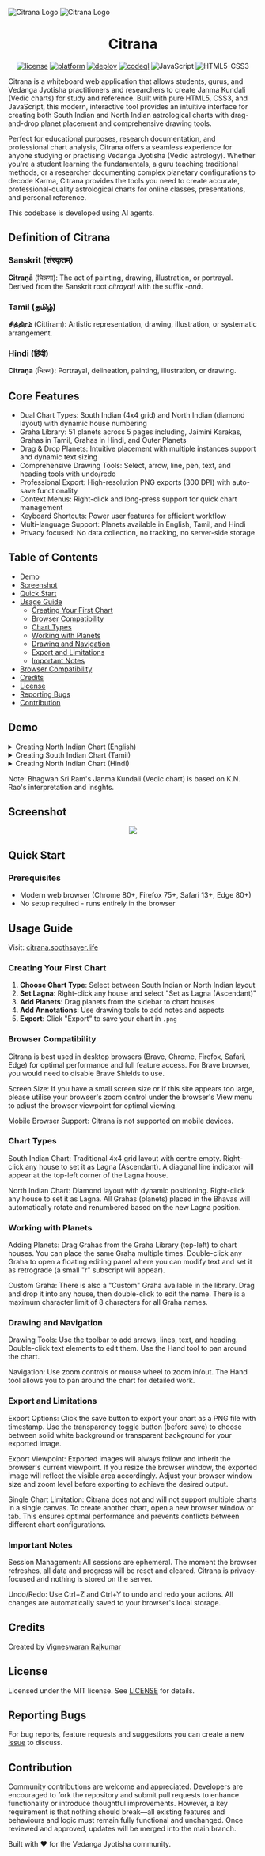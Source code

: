 <p align="center">
  <p>
  <img alt="Citrana Logo" src="https://raw.githubusercontent.com/IAmVigneswaran/Soothsayer-Citrana/main/assets/images/Soothsayer-Citrana-Full-Logo-Black.png#gh-light-mode-only">
  <img alt="Citrana Logo" src="https://raw.githubusercontent.com/IAmVigneswaran/Soothsayer-Citrana/main/assets/images/Soothsayer-Citrana-Full-Logo-White.png#gh-dark-mode-only">
  </p>
  <h1 align="center">Citrana</h1>
</p>

<p align="center"><a href="https://github.com/IAmVigneswaran/Soothsayer-Citrana/blob/main/LICENSE"><img src="http://img.shields.io/badge/license-MIT-lightgrey.svg?style=flat" alt="license"/></a>&nbsp;<a href="https://github.com/IAmVigneswaran/Soothsayer-Citrana"><img src="https://img.shields.io/badge/platform-Web-lightgrey.svg?style=flat" alt="platform"/></a>&nbsp;<a href="https://github.com/IAmVigneswaran/Soothsayer-Citrana/actions/workflows/static.yml"><img src="https://github.com/IAmVigneswaran/Soothsayer-Citrana/actions/workflows/static.yml/badge.svg" alt="deploy"/></a>&nbsp;<a href="https://github.com/IAmVigneswaran/Soothsayer-Citrana/actions/workflows/codeql.yml"><img src="https://github.com/IAmVigneswaran/Soothsayer-Citrana/actions/workflows/codeql.yml/badge.svg" alt="codeql"/></a>&nbsp;<img src="https://img.shields.io/badge/JavaScript-ES6+-yellow.svg?style=flat" alt="JavaScript"/>&nbsp;<img src="https://img.shields.io/badge/HTML5-CSS3-orange.svg?style=flat" alt="HTML5-CSS3"/></p>

Citrana is a whiteboard web application that allows students, gurus, and Vedanga Jyotisha practitioners and researchers to create Janma Kundali (Vedic charts) for study and reference. Built with pure HTML5, CSS3, and JavaScript, this modern, interactive tool provides an intuitive interface for creating both South Indian and North Indian astrological charts with drag-and-drop planet placement and comprehensive drawing tools.

Perfect for educational purposes, research documentation, and professional chart analysis, Citrana offers a seamless experience for anyone studying or practising Vedanga Jyotisha (Vedic astrology). Whether you're a student learning the fundamentals, a guru teaching traditional methods, or a researcher documenting complex planetary configurations to decode Karma, Citrana provides the tools you need to create accurate, professional-quality astrological charts for online classes, presentations, and personal reference.

This codebase is developed using AI agents.

## Definition of Citrana

### Sanskrit (संस्कृतम्)
**Citraṇā** (चित्रणा): The act of painting, drawing, illustration, or portrayal. Derived from the Sanskrit root *citrayati* with the suffix *-anā*.

### Tamil (தமிழ்)
**சித்திரம்** (Cittiram): Artistic representation, drawing, illustration, or systematic arrangement.

### Hindi (हिंदी)
**Citraṇa** (चित्रण): Portrayal, delineation, painting, illustration, or drawing.

## Core Features

- Dual Chart Types: South Indian (4x4 grid) and North Indian (diamond layout) with dynamic house numbering
- Graha Library: 51 planets across 5 pages including, Jaimini Karakas, Grahas in Tamil, Grahas in Hindi, and Outer Planets
- Drag & Drop Planets: Intuitive placement with multiple instances support and dynamic text sizing
- Comprehensive Drawing Tools: Select, arrow, line, pen, text, and heading tools with undo/redo
- Professional Export: High-resolution PNG exports (300 DPI) with auto-save functionality
- Context Menus: Right-click and long-press support for quick chart management
- Keyboard Shortcuts: Power user features for efficient workflow
- Multi-language Support: Planets available in English, Tamil, and Hindi
- Privacy focused: No data collection, no tracking, no server-side storage

## Table of Contents

- [Demo](#demo)
- [Screenshot](#screenshot)
- [Quick Start](#quick-start)
- [Usage Guide](#usage-guide)
  - [Creating Your First Chart](#creating-your-first-chart)
  - [Browser Compatibility](#browser-compatibility)
  - [Chart Types](#chart-types)
  - [Working with Planets](#working-with-planets)
  - [Drawing and Navigation](#drawing-and-navigation)
  - [Export and Limitations](#export-and-limitations)
  - [Important Notes](#important-notes)
- [Browser Compatibility](#browser-compatibility)
- [Credits](#credits)
- [License](#license)
- [Reporting Bugs](#reporting-bugs)
- [Contribution](#contribution)

## Demo

<details><summary>Creating North Indian Chart (English)</summary>
<p>
<p align="center"> <img src="https://github.com/IAmVigneswaran/Soothsayer-Citrana/blob/main/assets/images/demo-english-north-indian-chart.gif?raw=true"> </p>
</p>
</details>

<details><summary>Creating South Indian Chart (Tamil)</summary>
<p>
<p align="center"> <img src="https://github.com/IAmVigneswaran/Soothsayer-Citrana/blob/main/assets/images/demo-tamil-south-indian-chart.gif?raw=true"> </p>
</p>
</details>

<details><summary>Creating North Indian Chart (Hindi)</summary>
<p>
<p align="center"> <img src="https://github.com/IAmVigneswaran/Soothsayer-Citrana/blob/main/assets/images/demo-hindi-north-indian-chart.gif?raw=true"> </p>
</p>
</details>

Note: Bhagwan Sri Ram's Janma Kundali (Vedic chart) is based on K.N. Rao's interpretation and insghts.

## Screenshot

<p align="center"> <img src="https://github.com/IAmVigneswaran/Soothsayer-Citrana/blob/main/assets/images/citrana-browser-screenshot.png?raw=true"> </p>

## Quick Start

### Prerequisites
- Modern web browser (Chrome 80+, Firefox 75+, Safari 13+, Edge 80+)
- No setup required - runs entirely in the browser

## Usage Guide

Visit: [citrana.soothsayer.life](https://citrana.soothsayer.life)

### Creating Your First Chart

1. **Choose Chart Type**: Select between South Indian or North Indian layout
2. **Set Lagna**: Right-click any house and select "Set as Lagna (Ascendant)"
3. **Add Planets**: Drag planets from the sidebar to chart houses
4. **Add Annotations**: Use drawing tools to add notes and aspects
5. **Export**: Click "Export" to save your chart in `.png`

### Browser Compatibility

Citrana is best used in desktop browsers (Brave, Chrome, Firefox, Safari, Edge) for optimal performance and full feature access. For Brave browser, you would need to disable Brave Shields to use.

Screen Size: If you have a small screen size or if this site appears too large, please utilise your browser's zoom control under the browser's View menu to adjust the browser viewpoint for optimal viewing.

Mobile Browser Support: Citrana is not supported on mobile devices.

### Chart Types

South Indian Chart: Traditional 4x4 grid layout with centre empty. Right-click any house to set it as Lagna (Ascendant). A diagonal line indicator will appear at the top-left corner of the Lagna house.

North Indian Chart: Diamond layout with dynamic positioning. Right-click any house to set it as Lagna. All Grahas (planets) placed in the Bhavas will automatically rotate and renumbered based on the new Lagna position.

### Working with Planets

Adding Planets: Drag Grahas from the Graha Library (top-left) to chart houses. You can place the same Graha multiple times. Double-click any Graha to open a floating editing panel where you can modify text and set it as retrograde (a small "r" subscript will appear).

Custom Graha: There is also a "Custom" Graha available in the library. Drag and drop it into any house, then double-click to edit the name. There is a maximum character limit of 8 characters for all Graha names.

### Drawing and Navigation

Drawing Tools: Use the toolbar to add arrows, lines, text, and heading. Double-click text elements to edit them. Use the Hand tool to pan around the chart.

Navigation: Use zoom controls or mouse wheel to zoom in/out. The Hand tool allows you to pan around the chart for detailed work.

### Export and Limitations

Export Options: Click the save button to export your chart as a PNG file with timestamp. Use the transparency toggle button (before save) to choose between solid white background or transparent background for your exported image.

Export Viewpoint: Exported images will always follow and inherit the browser's current viewpoint. If you resize the browser window, the exported image will reflect the visible area accordingly. Adjust your browser window size and zoom level before exporting to achieve the desired output.

Single Chart Limitation: Citrana does not and will not support multiple charts in a single canvas. To create another chart, open a new browser window or tab. This ensures optimal performance and prevents conflicts between different chart configurations.

### Important Notes

Session Management: All sessions are ephemeral. The moment the browser refreshes, all data and progress will be reset and cleared. Citrana is privacy-focused and nothing is stored on the server.

Undo/Redo: Use Ctrl+Z and Ctrl+Y to undo and redo your actions. All changes are automatically saved to your browser's local storage.

## Credits

Created by [Vigneswaran Rajkumar](https://soothsayer.life)

## License

Licensed under the MIT license. See [LICENSE](https://github.com/IAmVigneswaran/Soothsayer-Citrana/blob/main/LICENSE) for details.

## Reporting Bugs

For bug reports, feature requests and suggestions you can create a new [issue](https://github.com/IAmVigneswaran/Soothsayer-Citrana/issues) to discuss.

## Contribution

Community contributions are welcome and appreciated. Developers are encouraged to fork the repository and submit pull requests to enhance functionality or introduce thoughtful improvements. However, a key requirement is that nothing should break—all existing features and behaviours and logic must remain fully functional and unchanged. Once reviewed and approved, updates will be merged into the main branch.

Built with ❤️ for the Vedanga Jyotisha community.
